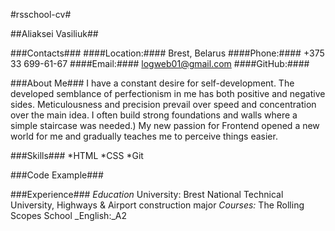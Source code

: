 #rsschool-cv#  

##Aliaksei Vasiliuk##  

###Contacts###
####Location:#### Brest, Belarus
####Phone:#### +375 33 699-61-67
####Email:#### <logweb01@gmail.com>
####GitHub:#### <AVBr0>  

###About Me###
I have a constant desire for self-development.
The developed semblance of perfectionism in me has both positive and negative sides. Meticulousness and precision prevail over speed and concentration over the main idea.
I often build strong foundations and walls where a simple staircase was needed.)
My new passion for Frontend opened a new world for me and gradually teaches me to perceive things easier.  

###Skills###
*HTML
*CSS
*Git  

###Code Example###  

###Experience###
_Education_
University: Brest National Technical University, Highways & Airport construction major
_Courses:_
The Rolling Scopes School
_English:_A2
